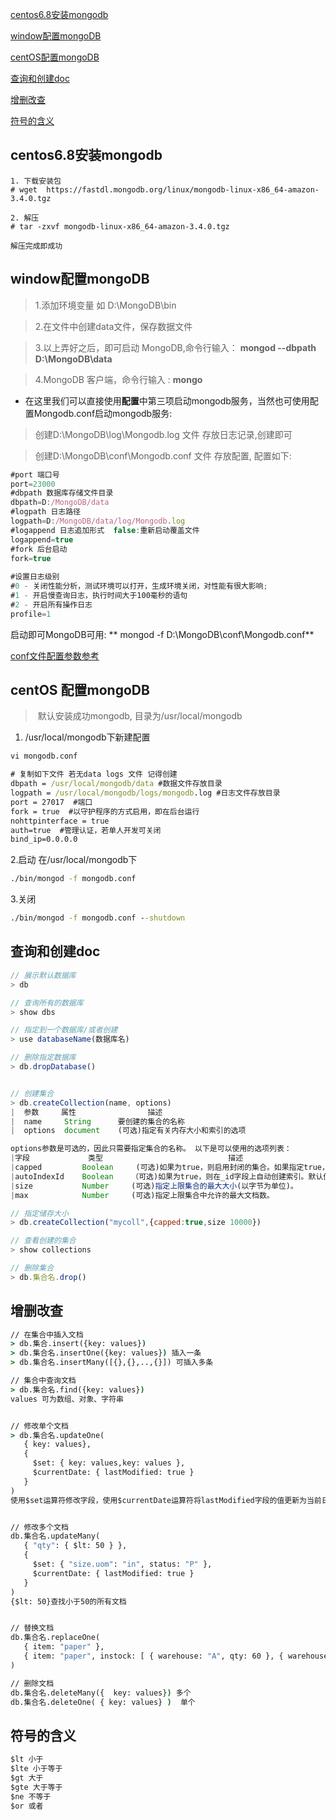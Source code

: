 
[centos6.8安装mongodb](#centos68安装mongodb)

[window配置mongoDB](#window配置mongoDB)

[centOS配置mongoDB](#centos-配置mongodb)

[查询和创建doc](#查询和创建doc)

[增删改查](#增删改查)

[符号的含义](#符号的含义)

## centos6.8安装mongodb
```
1. 下载安装包
# wget  https://fastdl.mongodb.org/linux/mongodb-linux-x86_64-amazon-3.4.0.tgz

2. 解压
# tar -zxvf mongodb-linux-x86_64-amazon-3.4.0.tgz

解压完成即成功
```

## window配置mongoDB

> 1.添加环境变量 如 D:\MongoDB\bin

> 2.在文件中创建data文件，保存数据文件

> 3.以上弄好之后，即可启动 MongoDB,命令行输入： **mongod --dbpath D:\MongoDB\data**

> 4.MongoDB 客户端，命令行输入 : **mongo**

* 在这里我们可以直接使用**配置**中第三项启动mongodb服务，当然也可使用配置Mongodb.conf启动mongodb服务:

> 创建D:\MongoDB\log\Mongodb.log 文件 存放日志记录,创建即可

> 创建D:\MongoDB\conf\Mongodb.conf 文件 存放配置, 配置如下:

```javascript
#port 端口号  
port=23000  
#dbpath 数据库存储文件目录  
dbpath=D:/MongoDB/data  
#logpath 日志路径  
logpath=D:/MongoDB/data/log/Mongodb.log  
#logappend 日志追加形式  false:重新启动覆盖文件  
logappend=true  
#fork 后台启动  
fork=true  
  
#设置日志级别  
#0 - 关闭性能分析，测试环境可以打开，生成环境关闭，对性能有很大影响;  
#1 - 开启慢查询日志，执行时间大于100毫秒的语句  
#2 - 开启所有操作日志  
profile=1  
```

启动即可MongoDB可用: ** mongod -f D:\MongoDB\conf\Mongodb.conf**

[conf文件配置参数参考](http://blog.csdn.net/zhu_tianwei/article/details/44261235)

## centOS 配置mongoDB

>  默认安装成功mongodb, 目录为/usr/local/mongodb
  
1. /usr/local/mongodb下新建配置
```cmd
vi mongodb.conf

# 复制如下文件 若无data logs 文件 记得创建
dbpath = /usr/local/mongodb/data #数据文件存放目录
logpath = /usr/local/mongodb/logs/mongodb.log #日志文件存放目录
port = 27017  #端口
fork = true  #以守护程序的方式启用，即在后台运行
nohttpinterface = true
auth=true  #管理认证，若单人开发可关闭
bind_ip=0.0.0.0
```

2.启动
在/usr/local/mongodb下
```cmd
./bin/mongod -f mongodb.conf
```

3.关闭
```cmd
./bin/mongod -f mongodb.conf --shutdown
```

## 查询和创建doc

```javascript
// 展示默认数据库
> db

// 查询所有的数据库
> show dbs

// 指定到一个数据库/或者创建
> use databaseName(数据库名)

// 删除指定数据库
> db.dropDatabase()


// 创建集合
> db.createCollection(name, options)
|  参数     属性                描述                         
|  name     String      要创建的集合的名称                   
|  options  document    (可选)指定有关内存大小和索引的选项   

options参数是可选的，因此只需要指定集合的名称。 以下是可以使用的选项列表：
|字段             类型                            描述
|capped         Boolean     (可选)如果为true，则启用封闭的集合。如果指定true，则还需要指定size参数。
|autoIndexId    Boolean    （可选)如果为true，则在_id字段上自动创建索引。默认值为false。
|size           Number     (可选)指定上限集合的最大大小(以字节为单位)。
|max            Number     (可选)指定上限集合中允许的最大文档数。

// 指定储存大小
> db.createCollection("mycoll",{capped:true,size 10000})

// 查看创建的集合
> show collections

// 删除集合
> db.集合名.drop()
```

## 增删改查
```cmd
// 在集合中插入文档
> db.集合.insert({key: values})
> db.集合名.insertOne({key: values}) 插入一条
> db.集合名.insertMany([{},{},..,{}]) 可插入多条

// 集合中查询文档
> db.集合名.find({key: values})
values 可为数组、对象、字符串


// 修改单个文档
> db.集合名.updateOne(
   { key: values},
   {
     $set: { key: values,key: values },
     $currentDate: { lastModified: true }
   }
)
使用$set运算符修改字段，使用$currentDate运算符将lastModified字段的值更新为当前日期


// 修改多个文档
db.集合名.updateMany(
   { "qty": { $lt: 50 } },
   {
     $set: { "size.uom": "in", status: "P" },
     $currentDate: { lastModified: true }
   }
)
{$lt: 50}查找小于50的所有文档


// 替换文档
db.集合名.replaceOne(
   { item: "paper" },
   { item: "paper", instock: [ { warehouse: "A", qty: 60 }, { warehouse: "B", qty: 40 } ] }
)

// 删除文档
db.集合名.deleteMany({  key: values}) 多个
db.集合名.deleteOne( { key: values} )  单个
```

## 符号的含义
```javascript
$lt 小于
$lte 小于等于
$gt 大于
$gte 大于等于
$ne 不等于
$or 或者
```

